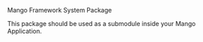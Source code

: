 Mango Framework System Package

This package should be used as a submodule inside your Mango Application.